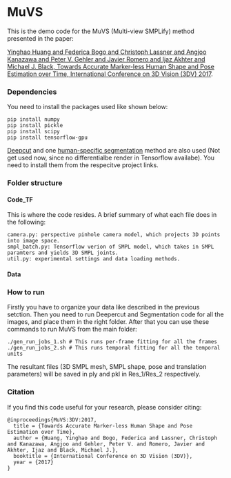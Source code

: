 # MuVS
This is the demo code for the MuVS (Multi-view SMPLify) method presented in the paper:

[Yinghao Huang and Federica Bogo and Christoph Lassner and Angjoo Kanazawa and Peter V. Gehler and Javier Romero and Ijaz Akhter and Michael J. Black, Towards Accurate Marker-less Human Shape and Pose Estimation over Time, International Conference on 3D Vision (3DV) 2017](https://ps.is.tuebingen.mpg.de/publications/muvs-3dv-2017).


### Dependencies

You need to install the packages used like shown below:
```
pip install numpy
pip install pickle
pip install scipy
pip install tensorflow-gpu
```

[Deepcut](https://github.com/eldar/deepcut-cnn) and one [human-specific segmentation](https://github.com/classner/up) method are also used (Not get used now, since no differentialbe render in Tensorflow availabe). You need to install them from the respecitve project links.

### Folder structure
#### Code_TF
This is where the code resides. A brief summary of what each file does in the following:
```
camera.py: perspective pinhole camera model, which projects 3D points into image space.
smpl_batch.py: Tensorflow verion of SMPL model, which takes in SMPL paramters and yields 3D SMPL joints.
util.py: experimental settings and data loading methods.
```

#### Data

### How to run

Firstly you have to organize your data like described in the previous setction. Then you need to run Deepercut and Segmentation code for all the images, and place them in the right folder. After that you can use these commands to run MuVS from the main folder:

```
./gen_run_jobs_1.sh # This runs per-frame fitting for all the frames
./gen_run_jobs_2.sh # This runs temporal fitting for all the temporal units
```

The resultant files (3D SMPL mesh, SMPL shape, pose and translation parameters) will be saved in ply and pkl in Res_1/Res_2 respectively.


### Citation
If you find this code useful for your research, please consider citing:
```
@inproceedings{MuVS:3DV:2017,
  title = {Towards Accurate Marker-less Human Shape and Pose Estimation over Time},
  author = {Huang, Yinghao and Bogo, Federica and Lassner, Christoph and Kanazawa, Angjoo and Gehler, Peter V. and Romero, Javier and Akhter, Ijaz and Black, Michael J.},
  booktitle = {International Conference on 3D Vision (3DV)},
  year = {2017}
}
```                                                                                                                                                                    
